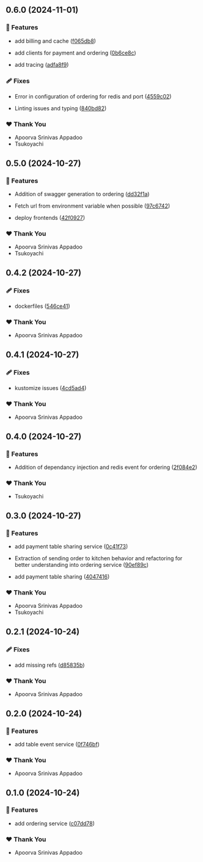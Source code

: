 ## 0.6.0 (2024-11-01)


### 🚀 Features

- add billing and cache ([f065db8](https://github.com/StartUpNationLabs/spos/commit/f065db8))

- add clients for payment and ordering ([0b6ce8c](https://github.com/StartUpNationLabs/spos/commit/0b6ce8c))

- add tracing ([adfa8f9](https://github.com/StartUpNationLabs/spos/commit/adfa8f9))


### 🩹 Fixes

- Error in configuration of ordering for redis and port ([4559c02](https://github.com/StartUpNationLabs/spos/commit/4559c02))

- Linting issues and typing ([840bd82](https://github.com/StartUpNationLabs/spos/commit/840bd82))


### ❤️  Thank You

- Apoorva Srinivas Appadoo
- Tsukoyachi

## 0.5.0 (2024-10-27)


### 🚀 Features

- Addition of swagger generation to ordering ([dd32f1a](https://github.com/StartUpNationLabs/spos/commit/dd32f1a))

- Fetch url from environment variable when possible ([97c6742](https://github.com/StartUpNationLabs/spos/commit/97c6742))

- deploy frontends ([42f0927](https://github.com/StartUpNationLabs/spos/commit/42f0927))


### ❤️  Thank You

- Apoorva Srinivas Appadoo
- Tsukoyachi

## 0.4.2 (2024-10-27)


### 🩹 Fixes

- dockerfiles ([546ce41](https://github.com/StartUpNationLabs/spos/commit/546ce41))


### ❤️  Thank You

- Apoorva Srinivas Appadoo

## 0.4.1 (2024-10-27)


### 🩹 Fixes

- kustomize issues ([4cd5ad4](https://github.com/StartUpNationLabs/spos/commit/4cd5ad4))


### ❤️  Thank You

- Apoorva Srinivas Appadoo

## 0.4.0 (2024-10-27)


### 🚀 Features

- Addition of dependancy injection and redis event for ordering ([2f084e2](https://github.com/StartUpNationLabs/spos/commit/2f084e2))


### ❤️  Thank You

- Tsukoyachi

## 0.3.0 (2024-10-27)


### 🚀 Features

- add payment table sharing service ([0c41f73](https://github.com/StartUpNationLabs/spos/commit/0c41f73))

- Extraction of sending order to kitchen behavior and refactoring for better understanding into ordering service ([90ef89c](https://github.com/StartUpNationLabs/spos/commit/90ef89c))

- add payment table sharing ([4047416](https://github.com/StartUpNationLabs/spos/commit/4047416))


### ❤️  Thank You

- Apoorva Srinivas Appadoo
- Tsukoyachi

## 0.2.1 (2024-10-24)


### 🩹 Fixes

- add missing refs ([d85835b](https://github.com/StartUpNationLabs/spos/commit/d85835b))


### ❤️  Thank You

- Apoorva Srinivas Appadoo

## 0.2.0 (2024-10-24)


### 🚀 Features

- add table event service ([0f746bf](https://github.com/StartUpNationLabs/spos/commit/0f746bf))


### ❤️  Thank You

- Apoorva Srinivas Appadoo

## 0.1.0 (2024-10-24)


### 🚀 Features

- add ordering service ([c07dd78](https://github.com/StartUpNationLabs/spos/commit/c07dd78))


### ❤️  Thank You

- Apoorva Srinivas Appadoo